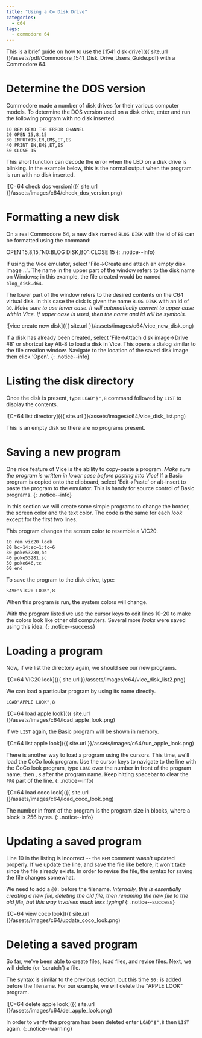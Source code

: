 ```yaml
---
title: "Using a C= Disk Drive"
categories:
  - c64
tags:
  - commodore 64
---
```


This is a brief guide on how to use the [1541 disk drive]({{ site.url }}/assets/pdf/Commodore_1541_Disk_Drive_Users_Guide.pdf) with a Commodore 64.

# Determine the DOS version

Commodore made a number of disk drives for their various computer models. To determine the DOS version used on a disk drive, enter and run the following program with no disk inserted.

```
10 REM READ THE ERROR CHANNEL
20 OPEN 15,8,15
30 INPUT#15,EN,EM$,ET,ES
40 PRINT EN,EM$,ET,ES
50 CLOSE 15
```
This short function can decode the error when the LED on a disk drive is blinking. In the example below, this is the normal output when the program is run with no disk inserted.

![C=64 check dos version]({{ site.url }}/assets/images/c64/check_dos_version.png)

# Formatting a new disk

On a real Commodore 64, a new disk named `BLOG DISK` with the id of `B0` can be formatted using the command:  

OPEN 15,8,15,"N0:BLOG DISK,B0":CLOSE 15
{: .notice--info}

If using the Vice emulator, select 'File->Create and attach an empty disk image ...'. The name in the upper part of the window refers to the disk name on Windows; in this example, the file created would be named `blog_disk.d64`. 

The lower part of the window refers to the desired contents on the C64 virtual disk. In this case the disk is given the name `BLOG DISK` with an id of `B0`. *Make sure to use lower case. It will automatically convert to upper case within Vice. If upper case is used, then the name and id will be symbols.*

![vice create new disk]({{ site.url }}/assets/images/c64/vice_new_disk.png)

If a disk has already been created, select 'File->Attach disk image->Drive #8' or shortcut key Alt-8 to load a disk in Vice. This opens a dialog similar to the file creation window. Navigate to the location of the saved disk image then click 'Open'.
{: .notice--info}

# Listing the disk directory

Once the disk is present, type `LOAD"$",8` command followed by `LIST` to display the contents.

![C=64 list directory]({{ site.url }}/assets/images/c64/vice_disk_list.png)

This is an empty disk so there are no programs present.

# Saving a new program

One nice feature of Vice is the ability to copy-paste a program. _Make sure the program is written in lower case before pasting into Vice!_ If a Basic program is copied onto the clipboard, select 'Edit->Paste' or alt-insert to paste the program to the emulator. This is handy for source control of Basic programs.
{: .notice--info}

In this section we will create some simple programs to change the border, the screen color and the text color. The code is the same for each *look* except for the first two lines.

This program changes the screen color to resemble a VIC20.
```
10 rem vic20 look
20 bc=14:sc=1:tc=6
30 poke53280,bc
40 poke53281,sc
50 poke646,tc
60 end
```

To save the program to the disk drive, type:
```
SAVE"VIC20 LOOK",8
```

When this program is run, the system colors will change.

With the program listed we use the cursor keys to edit lines 10-20 to make the colors look like other old computers. Several more *looks* were saved using this idea.
{: .notice--success}

# Loading a program

Now, if we list the directory again, we should see our new programs.

![C=64 VIC20 look]({{ site.url }}/assets/images/c64/vice_disk_list2.png)

We can load a particular program by using its name directly.

```
LOAD"APPLE LOOK",8
```

![C=64 load apple look]({{ site.url }}/assets/images/c64/load_apple_look.png)

If we `LIST` again, the Basic program will be shown in memory.

![C=64 list apple look]({{ site.url }}/assets/images/c64/run_apple_look.png)

There is another way to load a program using the cursors. This time, we'll load the CoCo look program. Use the cursor keys to navigate to the line with the CoCo look program, type `LOAD` over the number in front of the program name, then `,8` after the program name. Keep hitting spacebar to clear the `PRG` part of the line. 
{: .notice--info}

![C=64 load coco look]({{ site.url }}/assets/images/c64/load_coco_look.png)

The number in front of the program is the program size in blocks, where a block is 256 bytes.
{: .notice--info}

# Updating a saved program

Line 10 in the listing is incorrect -- the `REM` comment wasn't updated properly. If we update the line, and save the file like before, it won't take since the file already exists. In order to revise the file, the syntax for saving the file changes somewhat.

We need to add a `@0:` before the filename. *Internally, this is essentially creating a new file, deleting the old file, then renaming the new file to the old file, but this way involves much less typing!*
{: .notice--success}

![C=64 view coco look]({{ site.url }}/assets/images/c64/update_coco_look.png)

# Deleting a saved program

So far, we've been able to create files, load files, and revise files. Next, we will delete (or 'scratch') a file.

The syntax is similar to the previous section, but this time `S0:` is added before the filename. For our example, we will delete the "APPLE LOOK" program.

![C=64 delete apple look]({{ site.url }}/assets/images/c64/del_apple_look.png)

In order to verify the program has been deleted enter `LOAD"$",8` then `LIST` again.
{: .notice--warning}
